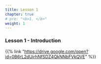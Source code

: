 ```yaml
---
title: Lesson 1 
chapter: true
# pre: "<b>1. </b>"
weight: 1
---
```


### Lesson 1 - Introduction

{{% link "https://drive.google.com/open?id=0B6rL2dUirhNfSDZ4QkNNbFVkQVE" %}}

